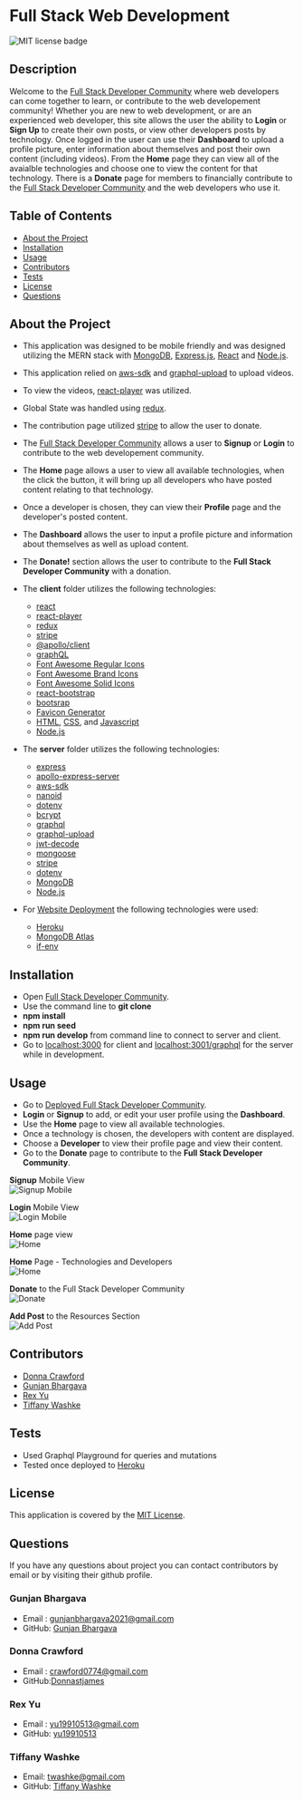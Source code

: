 # Full Stack Web Development
![MIT license badge](https://img.shields.io/badge/license-MIT-green)

## Description

Welcome to the [Full Stack Developer Community](https://fullstackdevelopercommunity.herokuapp.com/) where web developers can come together to learn, or contribute to the web developement community! Whether you are new to web development, or are an experienced web developer, this site allows the user the ability to **Login** or **Sign Up** to create their own posts, or view other developers posts by technology. Once logged in the user can use their **Dashboard** to upload a profile picture, enter information about themselves and post their own content (including videos). From the **Home** page they can view all of the avaialble technologies and choose one to view the content for that technology. There is a **Donate** page for members to financially contribute to the [Full Stack Developer Community](https://fullstackdevelopercommunity.herokuapp.com/) and the web developers who use it.

## Table of Contents
- [About the Project](#about-the-project)
- [Installation](#installation)
- [Usage](#usage)
- [Contributors](#contributors)
- [Tests](#tests)
- [License](#license)
- [Questions](#questions)

## About the Project

- This application was designed to be mobile friendly and was designed utilizing the MERN stack with [MongoDB](https://www.mongodb.com/), [Express.js](https://expressjs.com/), [React](https://reactjs.org/) and [Node.js](https://nodejs.org/en/).
- This application relied on [aws-sdk](https://www.npmjs.com/package/aws-sdk) and [graphql-upload](https://www.npmjs.com/package/graphql-upload) to upload videos.
- To view the videos, [react-player](https://www.npmjs.com/package/react-player) was utilized.
- Global State was handled using [redux](https://www.npmjs.com/package/redux).
- The contribution page utilized [stripe](https://www.npmjs.com/package/stripe) to allow the user to donate.
- The [Full Stack Developer Community](https://fullstackdevelopercommunity.herokuapp.com/) allows a user to **Signup** or **Login** to contribute to the web developement community.
- The **Home** page allows a user to view all available technologies, when the click the button, it will bring up all developers who have posted content relating to that technology.
- Once a developer is chosen, they can view their **Profile** page and the developer's posted content.
- The **Dashboard** allows the user to input a profile picture and information about themselves as well as upload content.
- The **Donate!** section allows the user to contribute to the **Full Stack Developer Community** with a donation.

- The **client** folder utilizes the following technologies:

  - [react](https://www.npmjs.com/package/create-react-app)
  - [react-player](https://www.npmjs.com/package/react-player)
  - [redux](https://www.npmjs.com/package/redux)
  - [stripe](https://www.npmjs.com/package/@stripe/stripe-js)
  - [@apollo/client](https://www.npmjs.com/package/apollo-client)
  - [graphQL](https://www.npmjs.com/package/graphql)
  - [Font Awesome Regular Icons](https://www.npmjs.com/package/@fortawesome/free-brands-svg-icons)
  - [Font Awesome Brand Icons](https://www.npmjs.com/package/@fortawesome/free-regular-svg-icons)
  - [Font Awesome Solid Icons](https://www.npmjs.com/package/@fortawesome/free-solid-svg-icons)
  - [react-bootstrap](https://www.npmjs.com/package/react-bootstrap)
  - [bootsrap](https://getbootstrap.com/)
  - [Favicon Generator](https://favicon.io/)
  - [HTML](https://www.w3schools.com/html/), [CSS](https://www.w3.org/Style/CSS/Overview.en.html), and [Javascript](https://www.javascript.com/)
  - [Node.js](https://nodejs.org/en/)

- The **server** folder utilizes the following technologies:

  - [express](https://www.npmjs.com/package/express)
  - [apollo-express-server](https://www.npmjs.com/package/apollo-server-express)
  - [aws-sdk](https://www.npmjs.com/package/aws-sdk)
  - [nanoid](https://www.npmjs.com/package/nanoid)
  - [dotenv](https://www.npmjs.com/package/dotenv)
  - [bcrypt](https://www.npmjs.com/package/bcrypt)
  - [graphql](https://www.npmjs.com/package/graphql)
  - [graphql-upload](https://www.npmjs.com/package/graphql-upload)
  - [jwt-decode](https://www.npmjs.com/package/jwt-decode)
  - [mongoose](https://www.npmjs.com/package/mongoose)
  - [stripe](https://www.npmjs.com/package/stripe)
  - [dotenv](https://www.npmjs.com/package/dotenv)
  - [MongoDB](https://www.mongodb.com/)
  - [Node.js](https://nodejs.org/en/)

- For [Website Deployment](https://fullstackdevelopercommunity.herokuapp.com/) the following technologies were used:
  - [Heroku](https://heroku.com/)
  - [MongoDB Atlas](https://www.mongodb.com/)
  - [if-env](https://www.npmjs.com/package/if-env)

## Installation

- Open [Full Stack Developer Community](https://github.com/twashke/Full-Stack-Developer-Community).
- Use the command line to **git clone**
- **npm install**
- **npm run seed**
- **npm run develop** from command line to connect to server and client.
- Go to [localhost:3000](http://localhost:3000/) for client and [localhost:3001/graphql](http://localhost:3001/graphql) for the server while in development.

## Usage

- Go to [Deployed Full Stack Developer Community](https://fullstackdevelopercommunity.herokuapp.com/).
- **Login** or **Signup** to add, or edit your user profile using the **Dashboard**.
- Use the **Home** page to view all available technologies.
- Once a technology is chosen, the developers with content are displayed.
- Choose a **Developer** to view their profile page and view their content.
- Go to the **Donate** page to contribute to the **Full Stack Developer Community**.

**Signup** Mobile View \
![Signup Mobile](client/src/assets/signup-mobile.jpeg)

**Login** Mobile View \
![Login Mobile](client/src/assets/login-mobile.jpeg)

**Home** page view \
![Home](client/src/assets/home.png)

**Home** Page - Technologies and Developers \
![Home](client/src/assets/home-page-gif.gif)

**Donate** to the Full Stack Developer Community \
![Donate](client/src/assets/donate-gif.gif)

**Add Post** to the Resources Section \
![Add Post](client/src/assets/add-post-gif.gif)

## Contributors

- [Donna Crawford](https://github.com/Donnastjames)
- [Gunjan Bhargava](https://github.com/gunjanb)
- [Rex Yu](https://github.com/yu19910513)
- [Tiffany Washke](https://github.com/twashke)

## Tests

- Used Graphql Playground for queries and mutations
- Tested once deployed to [Heroku](https://fullstackdevelopercommunity.herokuapp.com/)

## License
This application is covered by the [MIT License](https://opensource.org/licenses/MIT).


## Questions

If you have any questions about project you can contact contributors by email or by visiting their github profile.

### Gunjan Bhargava

- Email : gunjanbhargava2021@gmail.com
- GitHub: [Gunjan Bhargava](https://github.com/gunjanb)

### Donna Crawford

- Email : crawford0774@gmail.com
- GitHub:[Donnastjames](https://github.com/Donnastjames)

### Rex Yu

- Email : yu19910513@gmail.com
- GitHub: [yu19910513](https://github.com/yu19910513)

### Tiffany Washke

- Email: twashke@gmail.com
- GitHub: [Tiffany Washke](https://github.com/twashke)

